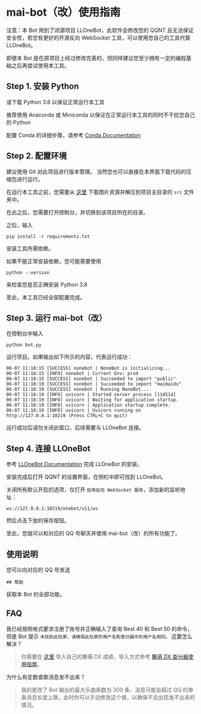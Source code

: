 # mai-bot（改）使用指南

注意：本 Bot 用到了闭源项目 LLOneBot，此软件会修改您的 QQNT 且无法保证安全性，若您有更好的开源反向 WebSocket 工具，可以使用您自己的工具代替 LLOneBot。

即便本 Bot 是在原项目上经过修改完善的，但同样建议您至少拥有一定的编程基础之后再尝试使用本工具。

## Step 1. 安装 Python

请下载 Python 3.8 以保证正常运行本工具

推荐使用 Anaconda 或 Miniconda 以保证在正常运行本工具的同时不干扰您自己的 Python

配置 Conda 的详细步骤，请参考 [Conda Documentation](https://docs.conda.io/en/latest/)

## Step 2. 配置环境

建议使用 Git 对此项目进行版本管理。
当然您也可以直接在本界面下载代码的压缩包进行运行。

在运行本工具之前，您需要从 [这里](https://www.diving-fish.com/maibot/static.zip) 下载图片资源并解压到项目主目录的 `src` 文件夹中。

在此之后，您需要打开控制台，并切换到该项目所在的目录。

之后，输入
```
pip install -r requirements.txt
```
安装工具所需依赖。

如果不能正常安装依赖，您可能需要使用
```
python --version
```
来检查您是否正确安装 Python 3.8

至此，本工具已经全部配置完成。

## Step 3. 运行 mai-bot（改）

在控制台中输入
```
python bot.py
```
运行项目。如果输出如下所示的内容，代表运行成功：
```
06-07 11:18:15 [SUCCESS] nonebot | NoneBot is initializing...
06-07 11:18:15 [INFO] nonebot | Current Env: prod
06-07 11:18:15 [SUCCESS] nonebot | Succeeded to import "public"
06-07 11:18:19 [SUCCESS] nonebot | Succeeded to import "maimaidx"
06-07 11:18:19 [SUCCESS] nonebot | Running NoneBot...
06-07 11:18:19 [INFO] uvicorn | Started server process [114514]
06-07 11:18:19 [INFO] uvicorn | Waiting for application startup.
06-07 11:18:19 [INFO] uvicorn | Application startup complete.
06-07 11:18:19 [INFO] uvicorn | Uvicorn running on http://127.0.0.1:10219 (Press CTRL+C to quit)
```
运行成功后请勿关闭此窗口，后续需要与 LLOneBot 连接。

## Step 4. 连接 LLOneBot

参考 [LLOneBot Documentation](https://llonebot.github.io/zh-CN/guide/getting-started) 完成 LLOneBot 的安装。

安装完成后打开 QQNT 的设置界面，在侧栏中即可找到 LLOneBot。

关闭所有默认开启的选项，仅打开 `启用反向 WebSocket 服务`，添加新的监听地址：
```
ws://127.0.0.1:10219/onebot/v11/ws
```
然后点击下放的保存按钮。

至此，您就可以和对应的 QQ 号聊天并使用 mai-bot（改）的所有功能了。

## 使用说明

您可以向对应的 QQ 号发送
```
## 帮助
```
获取本 Bot 的全部功能。

## FAQ

我已经按照格式要求注册了账号并正确输入了查询 Best 40 和 Best 50 的命令，但是 Bot 提示 `未找到此玩家，请确保此玩家的用户名和查分器中的用户名相同。` 这要怎么解决？
> 你需要在 [这里](https://www.diving-fish.com/) 导入自己的舞萌 DX 成绩，导入方式参考 [舞萌 DX 查分器使用指南](https://www.diving-fish.com/maimaidx/prober_guide)。

为什么有定数查歌消息发不出来？
> 我的更改了 Bot 输出的最大乐曲条数为 300 条，消息可能会超过 QQ 的单条消息长度上限，此时你可以手动修改这个值，以确保不会出现发不出来的情况。